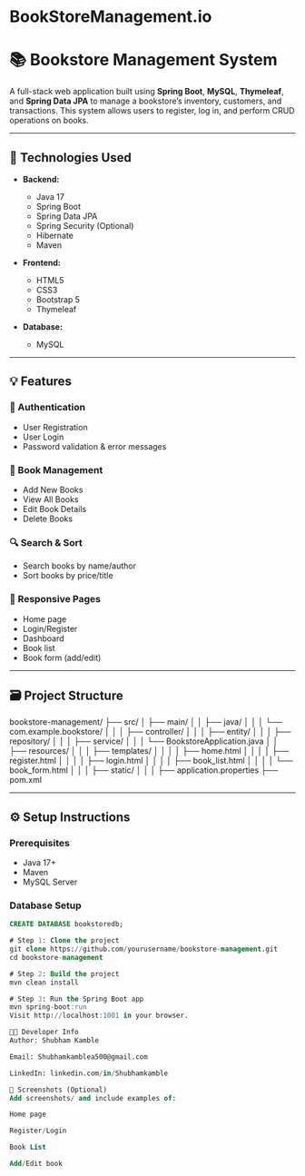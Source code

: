 # BookStoreManagement.io
# 📚 Bookstore Management System

A full-stack web application built using **Spring Boot**, **MySQL**, **Thymeleaf**, and **Spring Data JPA** to manage a bookstore’s inventory, customers, and transactions. This system allows users to register, log in, and perform CRUD operations on books.

---

## 🔧 Technologies Used

- **Backend:**
  - Java 17
  - Spring Boot
  - Spring Data JPA
  - Spring Security (Optional)
  - Hibernate
  - Maven

- **Frontend:**
  - HTML5
  - CSS3
  - Bootstrap 5
  - Thymeleaf

- **Database:**
  - MySQL

---

## 💡 Features

### 🔐 Authentication
- User Registration
- User Login
- Password validation & error messages

### 📘 Book Management
- Add New Books
- View All Books
- Edit Book Details
- Delete Books

### 🔍 Search & Sort
- Search books by name/author
- Sort books by price/title

### 📄 Responsive Pages
- Home page
- Login/Register
- Dashboard
- Book list
- Book form (add/edit)

---

## 🗃️ Project Structure

bookstore-management/
├── src/
│ ├── main/
│ │ ├── java/
│ │ │ └── com.example.bookstore/
│ │ │ ├── controller/
│ │ │ ├── entity/
│ │ │ ├── repository/
│ │ │ ├── service/
│ │ │ └── BookstoreApplication.java
│ │ ├── resources/
│ │ │ ├── templates/
│ │ │ │ ├── home.html
│ │ │ │ ├── register.html
│ │ │ │ ├── login.html
│ │ │ │ ├── book_list.html
│ │ │ │ └── book_form.html
│ │ │ ├── static/
│ │ │ ├── application.properties
├── pom.xml

---

## ⚙️ Setup Instructions

### Prerequisites
- Java 17+
- Maven
- MySQL Server

### Database Setup

```sql
CREATE DATABASE bookstoredb;

# Step 1: Clone the project
git clone https://github.com/yourusername/bookstore-management.git
cd bookstore-management

# Step 2: Build the project
mvn clean install

# Step 3: Run the Spring Boot app
mvn spring-boot:run
Visit http://localhost:1001 in your browser.

🧑‍💻 Developer Info
Author: Shubham Kamble

Email: Shubhamkamblea500@gmail.com

LinkedIn: linkedin.com/in/Shubhamkamble

📸 Screenshots (Optional)
Add screenshots/ and include examples of:

Home page

Register/Login

Book List

Add/Edit book
